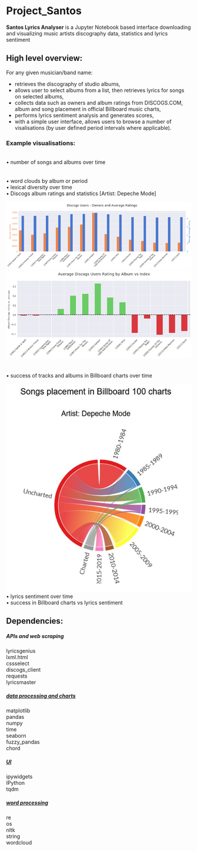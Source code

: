 # Project_Santos

<strong>Santos Lyrics Analyser</strong> is a Jupyter Notebook based interface downloading and visualizing music artists discography data, statistics and lyrics sentiment

## High level overview:

For any given musician/band name: <br>
   - retrieves the discography of studio albums, <br>
   - allows user to select albums from a list, then retrieves lyrics for songs on selected albums,<br>
   - collects data such as owners and album ratings from DISCOGS.COM, album and song placement in official Billboard music charts,<br>
   - performs lyrics sentiment analysis and generates scores, <br>
   - with a simple user interface, allows users to browse a number of visalisations (by user defined period intervals where applicable). 
   
<h3> Example visualisations: </h3><br>
      • number of songs and albums over time<br><br><br> 
      • word clouds by album or period <br> 
      • lexical diversity over time <br> 
      • Discogs album ratings and statistics [Artist: Depeche Mode]<br>
      
![04](images/04_discogs_users__owners_and_average_ratings.png)<br>
![05](images/05_average_discoggs_users_rating_by_album_vs_index.png)<br>
<br>
<br>
      • success of tracks and albums in Billboard charts over time<br>

![image](images/songs_placement_in_billboard_100_charts.png)<br>
      • lyrics sentiment over time <br>
      • success in Billboard charts vs lyrics sentiment <br>
   

## Dependencies:

<h5><i>APIs and web scraping</i></h5>
lyricsgenius<br>
lxml.html<br>
cssselect<br>
discogs_client<br>
requests<br>
lyricsmaster<br>

<h5><u><i>data processing and charts</i></u></h5>
matplotlib<br>
pandas<br>
numpy<br>
time<br>
seaborn<br>
fuzzy_pandas<br>
chord<br>

<h5><u><i>UI</i></u></h5>
ipywidgets<br>
IPython<br>
tqdm<br>

<h5><u><i>word processing</i></u></h5>
re<br>
os<br>
nltk<br>
string<br>
wordcloud<br>
